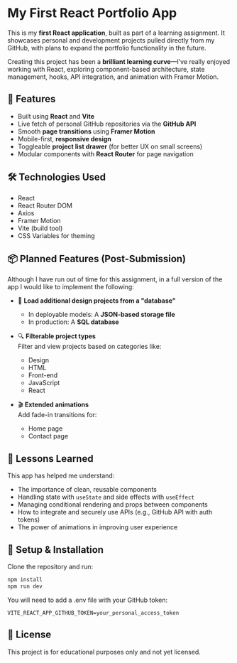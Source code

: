 # My First React Portfolio App

This is my **first React application**, built as part of a learning assignment. It showcases personal and development projects pulled directly from my GitHub, with plans to expand the portfolio functionality in the future.

Creating this project has been a **brilliant learning curve**—I’ve really enjoyed working with React, exploring component-based architecture, state management, hooks, API integration, and animation with Framer Motion.

## 🚀 Features

- Built using **React** and **Vite**
- Live fetch of personal GitHub repositories via the **GitHub API**
- Smooth **page transitions** using **Framer Motion**
- Mobile-first, **responsive design**
- Toggleable **project list drawer** (for better UX on small screens)
- Modular components with **React Router** for page navigation

## 🛠️ Technologies Used

- React
- React Router DOM
- Axios
- Framer Motion
- Vite (build tool)
- CSS Variables for theming

## 📦 Planned Features (Post-Submission)

Although I have run out of time for this assignment, in a full version of the app I would like to implement the following:

- 🔄 **Load additional design projects from a "database"**  
  - In deployable models: A **JSON-based storage file**  
  - In production: A **SQL database**

- 🔍 **Filterable project types**  
  Filter and view projects based on categories like:
  - Design
  - HTML
  - Front-end
  - JavaScript
  - React

- 🎬 **Extended animations**  
  Add fade-in transitions for:
  - Home page
  - Contact page

## 🧠 Lessons Learned

This app has helped me understand:
- The importance of clean, reusable components
- Handling state with `useState` and side effects with `useEffect`
- Managing conditional rendering and props between components
- How to integrate and securely use APIs (e.g., GitHub API with auth tokens)
- The power of animations in improving user experience

## 📁 Setup & Installation

Clone the repository and run:

```bash
npm install
npm run dev
```

You will need to add a .env file with your GitHub token:
```
VITE_REACT_APP_GITHUB_TOKEN=your_personal_access_token
```

## 📄 License

This project is for educational purposes only and not yet licensed.